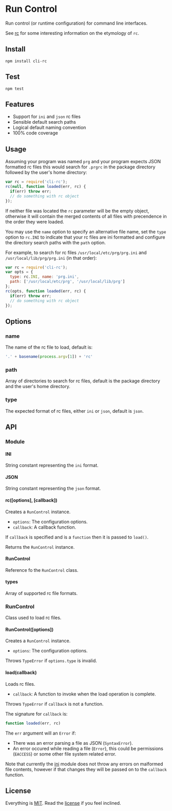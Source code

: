 # Run Control

Run control (or runtime configuration) for command line interfaces.

See [rc][rc] for some interesting information on the etymology of `rc`.

## Install

```
npm install cli-rc
```

## Test

```
npm test
```

## Features

* Support for `ini` and `json` rc files
* Sensible default search paths
* Logical default naming convention
* 100% code coverage

## Usage

Assuming your program was named `prg` and your program expects JSON formatted rc files this would search for `.prgrc` in the package directory followed by the user's home directory:

```javascript
var rc = require('cli-rc');
rc(null, function loaded(err, rc) {
  if(err) throw err;
  // do something with rc object
});
```

If neither file was located the `rc` parameter will be the empty object, otherwise it will contain the merged contents of all files with precendence in the order they were loaded.

You may use the `name` option to specify an alternative file name, set the `type` option to `rc.INI` to indicate that your rc files are ini formatted and configure the directory search paths with the `path` option.

For example, to search for rc files `/usr/local/etc/prg/prg.ini` and `/usr/local/lib/prg/prg.ini` (in that order):

```javascript
var rc = require('cli-rc');
var opts = {
  type: rc.INI, name: 'prg.ini',
  path: ['/usr/local/etc/prg', '/usr/local/lib/prg']
};
rc(opts, function loaded(err, rc) {
  if(err) throw err;
  // do something with rc object
});
```

## Options

### name

The name of the rc file to load, default is:

```javascript
'.' + basename(process.argv[1]) + 'rc'
```

### path

Array of directories to search for rc files, default is the package directory and the user's home directory.

### type

The expected format of rc files, either `ini` or `json`, default is `json`.

## API

### Module

#### INI

String constant representing the `ini` format.

#### JSON

String constant representing the `json` format.

#### rc([options], [callback])

Creates a `RunControl` instance.

* `options`: The configuration options.
* `callback`: A callback function.

If `callback` is specified and is a `function` then it is passed to `load()`.

Returns the `RunControl` instance.

#### RunControl

Reference fo the `RunControl` class.

#### types

Array of supported rc file formats.

### RunControl

Class used to load rc files.

#### RunControl([options])

Creates a `RunControl` instance.

* `options`: The configuration options.

Throws `TypeError` if `options.type` is invalid.

#### load(callback)

Loads rc files.

* `callback`: A function to invoke when the load operation is complete.

Throws `TypeError` if `callback` is not a function.

The signature for `callback` is:

```javascript
function loaded(err, rc)
```

The `err` argument will an `Error` if:

* There was an error parsing a file as JSON (`SyntaxError`).
* An error occured while reading a file (`Error`), this could be permissions (`EACCESS`) or some other file system related error.

Note that currently the [ini][ini] module does not throw any errors on malformed file contents, however if that changes they will be passed on to the `callback` function.

## License

Everything is [MIT](http://en.wikipedia.org/wiki/MIT_License). Read the [license](/LICENSE) if you feel inclined.

[rc]: http://en.wikipedia.org/wiki/Run_Commands
[ini]: https://github.com/isaacs/ini
